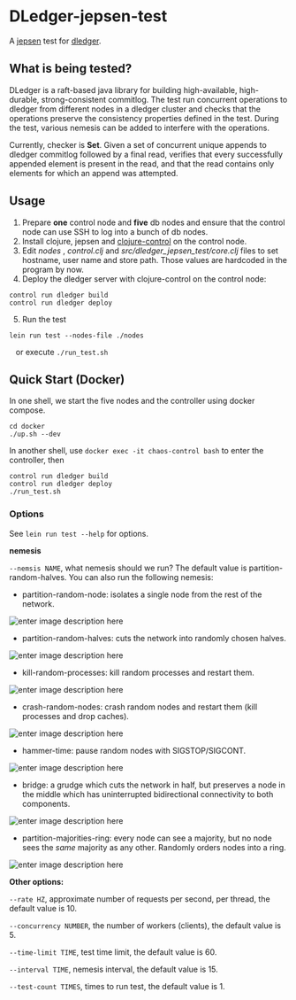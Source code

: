# DLedger-jepsen-test

A [jepsen](https://github.com/jepsen-io/jepsen) test for [dledger](https://github.com/openmessaging/openmessaging-storage-dledger).  
 
## What is being tested?

DLedger is a raft-based java library for building high-available, high-durable, strong-consistent commitlog. The test run concurrent operations to dledger  from different nodes in a dledger cluster and checks that the operations preserve the consistency properties defined in the test. During the test, various nemesis can be added to interfere with the operations.

Currently, checker is  **Set**. Given a set of concurrent unique appends to dledger commitlog followed by a final read, verifies that every successfully appended element is present in the read, and that the read contains only elements for which an append was attempted.

## Usage  

1. Prepare **one** control node and **five** db nodes and ensure that the control node can use SSH to  log into a bunch of db nodes. 
2. Install clojure, jepsen and [clojure-control](https://github.com/killme2008/clojure-control) on the control node.
3. Edit *nodes* , *control.clj* and *src/dledger_jepsen_test/core.clj* files to set hostname, user name and store path. Those values are hardcoded in the program by now.
4. Deploy the dledger server with clojure-control on the control node:
```
control run dledger build
control run dledger deploy
``` 
5. Run the test
```
lein run test --nodes-file ./nodes
```
&#160;&#160;&#160;or execute `./run_test.sh` 

## Quick Start (Docker)

In one shell, we start the five nodes and the controller using docker compose.
```shell
cd docker
./up.sh --dev
```
In another shell, use `docker exec -it chaos-control bash` to enter the controller, then

```shell
control run dledger build
control run dledger deploy
./run_test.sh
```

### Options

See `lein run test --help` for  options. 

**nemesis**

`--nemsis NAME`, what nemesis should we run? The default value is partition-random-halves. You can also run the following nemesis:

- partition-random-node: isolates a single node from the rest of the network.

![enter image description here](http://assets.processon.com/chart_image/5d05fd1ce4b00d2a1ac788c7.png)

- partition-random-halves: cuts the network into randomly chosen halves.
 
![enter image description here](http://assets.processon.com/chart_image/5d05fb65e4b0cbb88a5f1815.png)

- kill-random-processes: kill random processes and restart them.

![enter image description here](http://assets.processon.com/chart_image/5d0c4523e4b0d4ba353ee2dd.png)

- crash-random-nodes: crash random nodes and restart them (kill processes and drop caches).

![enter image description here](http://assets.processon.com/chart_image/5d05feafe4b08ceab31d121a.png)

- hammer-time: pause random nodes with SIGSTOP/SIGCONT.

![enter image description here](http://assets.processon.com/chart_image/5d06012de4b091a8f244ba50.png)

- bridge: a grudge which cuts the network in half, but preserves a node in the middle which has uninterrupted bidirectional connectivity to both components.

![enter image description here](http://assets.processon.com/chart_image/5d06033de4b0d4295989d335.png)

- partition-majorities-ring: every node can see a majority, but no node sees the _same_ majority as any other. Randomly orders nodes into a ring.

![enter image description here](http://assets.processon.com/chart_image/5d0604d3e4b0591fc0e34259.png)

**Other options:**

`--rate HZ`, approximate number of requests per second, per thread, the default value is 10.

`--concurrency NUMBER`, the number of workers (clients), the default value is 5.

`--time-limit TIME`, test time limit, the default value is 60.

`--interval TIME`, nemesis interval, the default value is 15. 

`--test-count TIMES`, times to run test, the default value is 1. 





